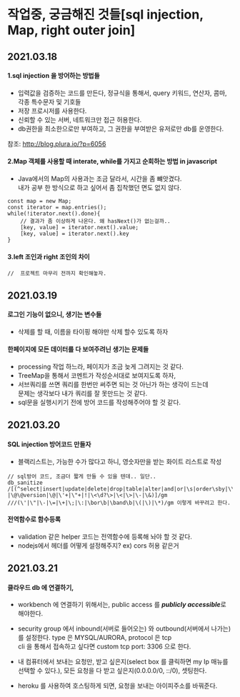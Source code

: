 # 작업중, 궁금해진 것들[sql injection, Map, right outer join]
## 2021.03.18
#### 1.sql injection 을 방어하는 방법들
* 입력값을 검증하는 코드를 만든다, 정규식을 통해서, query 키워드, 연산자, 콤마,각종 특수문자 및 기호들
* 저장 프로시저를 사용한다. 
* 신뢰할 수 있는 서버, 네트워크만 접근 허용한다.
* db권한을 최소한으로만 부여하고, 그 권한을 부여받은 유저로만 db를 운영한다.  

참조: http://blog.plura.io/?p=6056
#### 2.Map 객체를 사용할 때 interate, while를 가지고 순회하는 방법 in javascript
* Java에서의 Map의 사용과는 조금 달라서, 시간을 좀 뺴앗겼다.  
 내가 공부 한 방식으로 하고 싶어서 좀 집착했던 면도 없지 않다. 
```
const map = new Map;
const iterator = map.entries();
while(!iterator.next().done){
    // 결과가 좀 이상하게 나온다. 왜 hasNext()가 없는걸까..
    [key, value] = iterator.next().value;
    [key, value] = iterator.next().key
}
```
#### 3.left 조인과 right 조인의 차이
```
//  프로젝트 마무리 전까지 확인해놓자.
```


## 2021.03.19
#### 로그인 기능이 없으니, 생기는 변수들
* 삭제를 할 때, 이름을 타이핑 해야만 삭제 할수 있도록 하자

#### 한페이지에 모든 데이터를 다 보여주려닌 생기는 문제들
* processing 작업 하느라, 페이지가 조금 늦게 그려지는 것 같다.
* TreeMap을 통해서 코멘트가 작성순서대로 보여지도록 하자, 
* 서브쿼리를 쓰면 쿼리를 한번만 써주면 되는 것 아닌가 하는 생각이 드는데  
문제는 생각보다 내가 쿼리를 잘 못만드는 것 같다.
* sql문을 실행시키기 전에 방어 코드를 작성해주어야 할 것 같다.


## 2021.03.20
#### SQL injection 방어코드 만들자
* 블랙리스트는, 가능한 수가 많다고 하니, 영숫자만을 받는 화이트 리스트로 작성

```
// sql방어 코드, 조금더 짧게 만들 수 있을 텐데.. 일단..
db_sanitize
/[(^select|insert|update|delete|drop|table|alter|and|or|\s|order\sby|\\|\/|\.|\%\d?|\@\@version|\@|\'+|\"+|!|\<\d?\>|\<|\>|\-|\&)]/gm
///(\'|\"|\-|\=|\+|\;|\:|\bor\b|\band\b|\(|\)|\*)/gm 이렇게 바꾸려고 한다.
```
 
#### 전역함수로 함수등록
* validation 같은 helper 코드는 전역함수에 등록해 놔야 할 것 같다.
* nodejs에서 헤더를 어떻게 설정해주지? ex) cors 허용 같은거
 
 
 ## 2021.03.21
 #### 클라우드 db 에 연결하기, 
 * workbench 에 연결하기 위해서는,  public access 를 ***publicly accessible***로 해야한다. 
 * security group 에서 inbound(서버로 들어오는) 와 outbound(서버에서 나가는) 를 설정한다. type 은 MYSQL/AURORA, protocol 은 tcp  
 cli 을 통해서 접속하고 싶다면 custom tcp port: 3306 으로 한다.
 
  
 * 내 컴퓨터에서 보내는 요청만, 받고 싶은지(select box 를 클릭하면 my Ip 매뉴를 선택할 수 있다.), 모든 요청을 다 받고 싶은지(0.0.0.0/0, ::/0), 셋팅한다.
 * heroku 를 사용하여 호스팅하게 되면, 요청을 보내는 아이피주소를 바꿔준다.
 
   
